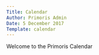 ```yaml
---
Title: Calendar
Author: Primoris Admin
Date: 5 December 2017
Template: calendar
---
```


Welcome to the Primoris Calendar